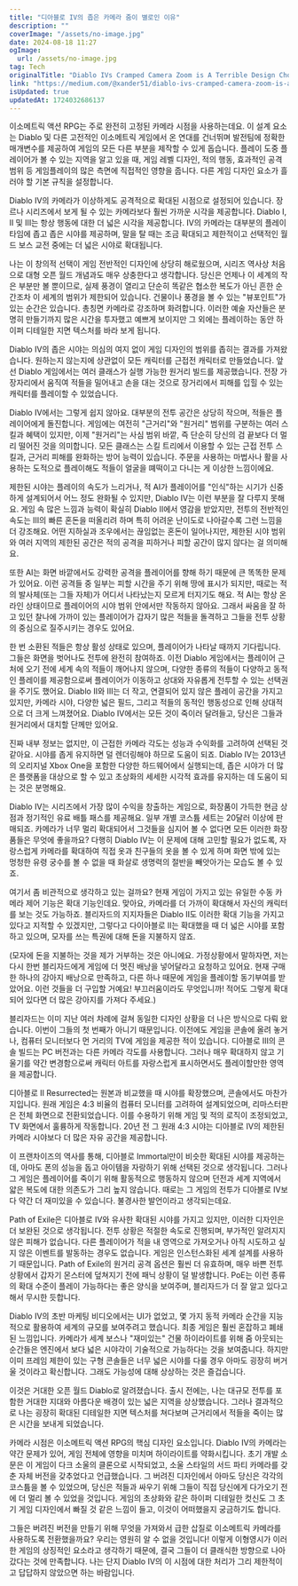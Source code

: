 ```yaml
---
title: "디아블로 IV의 좁은 카메라 줌이 별로인 이유"
description: ""
coverImage: "/assets/no-image.jpg"
date: 2024-08-18 11:27
ogImage: 
  url: /assets/no-image.jpg
tag: Tech
originalTitle: "Diablo IVs Cramped Camera Zoom is A Terrible Design Choice"
link: "https://medium.com/@xander51/diablo-ivs-cramped-camera-zoom-is-a-terrible-design-choice-c872f35dafcb"
isUpdated: true
updatedAt: 1724032686137
---
```



이소메트릭 액션 RPG는 주로 완전히 고정된 카메라 시점을 사용하는데요. 이 설계 요소는 Diablo 및 다른 고전적인 이소메트릭 게임에서 온 연대를 건너뛰며 발전팀에 정확한 매개변수를 제공하여 게임의 모든 다른 부분을 제작할 수 있게 돕습니다. 플레이 도중 플레이어가 볼 수 있는 지역을 알고 있을 때, 게임 레벨 디자인, 적의 행동, 효과적인 공격 범위 등 게임플레이의 많은 측면에 직접적인 영향을 줍니다. 다른 게임 디자인 요소가 흘러야 할 기본 규칙을 설정합니다.

Diablo IV의 카메라가 이상하게도 공격적으로 확대된 시점으로 설정되어 있습니다. 장르나 시리즈에서 보게 될 수 있는 카메라보다 훨씬 가까운 시각을 제공합니다. Diablo I, II 및 III는 항상 행동에 대한 더 넓은 시각을 제공합니다. IV의 카메라는 대부분의 플레이타임에 좁고 좁은 시야를 제공하며, 말을 탈 때는 조금 확대되고 제한적이고 선택적인 월드 보스 교전 중에는 더 넓은 시야로 확대됩니다.

나는 이 창의적 선택이 게임 전반적인 디자인에 상당히 해로웠으며, 시리즈 역사상 처음으로 대형 오픈 월드 개념과도 매우 상충한다고 생각합니다. 당신은 언제나 이 세계의 작은 부분만 볼 뿐이므로, 실제 풍경이 열리고 단순히 똑같은 협소한 복도가 아닌 흔한 순간조차 이 세계의 범위가 제한되어 있습니다. 건물이나 풍경을 볼 수 있는 "뷰포인트"가 있는 순간은 있습니다. 총칭면 카메라로 강조하며 화려합니다. 이러한 예술 자산들은 분명히 만들기까지 많은 시간을 투자했고 예쁘게 보이지만 그 외에는 플레이하는 동안 하이퍼 디테일한 지면 텍스처를 바라 보게 됩니다.

Diablo IV의 좁은 시야는 의심의 여지 없이 게임 디자인의 범위를 좁히는 결과를 가져왔습니다. 원하는지 않는지에 상관없이 모든 캐릭터를 근접전 캐릭터로 만들었습니다. 앞선 Diablo 게임에서는 여러 클래스가 실행 가능한 원거리 빌드를 제공했습니다. 전장 가장자리에서 움직여 적들을 밀어내고 손을 대는 것으로 장거리에서 피해를 입힐 수 있는 캐릭터를 플레이할 수 있었습니다.

<div class="content-ad"></div>

Diablo IV에서는 그렇게 쉽지 않아요. 대부분의 전투 공간은 상당히 작으며, 적들은 플레이어에게 돌진합니다. 게임에는 여전히 "근거리"와 "원거리" 범위를 구분하는 여러 스킬과 혜택이 있지만, 이제 "원거리"는 사심 범위 바깥, 즉 단순히 당신의 검 끝보다 더 멀리 떨어진 것을 의미합니다. 모든 클래스는 스킬 트리에서 이용할 수 있는 근접 전투 스킬과, 근거리 피해를 완화하는 방어 능력이 있습니다. 주문을 사용하는 마법사나 활을 사용하는 도적으로 플레이해도 적들이 얼굴을 뗴떡이고 다니는 게 이상한 느낌이에요.

제한된 시야는 플레이의 속도가 느리거나, 적 AI가 플레이어를 "인식"하는 시기가 신중하게 설계되어서 어느 정도 완화될 수 있지만, Diablo IV는 이런 부분을 잘 다루지 못해요. 게임 속 많은 느낌과 능력이 확실히 Diablo II에서 영감을 받았지만, 전투의 전반적인 속도는 III의 빠른 혼돈을 떠올리려 하며 특히 어려운 난이도로 나아갈수록 그런 느낌을 더 강조해요. 어떤 지하실과 조우에서는 끊임없는 혼돈이 일어나지만, 제한된 시야 범위와 여러 지역의 제한된 공간은 적의 공격을 피하거나 피할 공간이 많지 않다는 걸 의미해요.

또한 AI는 화면 바깥에서도 강력한 공격을 플레이어를 향해 하기 때문에 큰 똑똑한 문제가 있어요. 이런 공격들 중 일부는 피할 시간을 주기 위해 땅에 표시가 되지만, 때로는 적의 발사체(또는 그들 자체)가 어디서 나타났는지 모르게 터지기도 해요. 적 AI는 항상 온라인 상태이므로 플레이어의 시야 범위 안에서만 작동하지 않아요. 그래서 싸움을 잘 하고 있던 찰나에 가까이 있는 플레이어가 갑자기 많은 적들을 돌격하고 그들을 전투 상황의 중심으로 질주시키는 경우도 있어요.

한 번 소환된 적들은 항상 활성 상태로 있으며, 플레이어가 나타날 때까지 기다립니다. 그들은 화면을 벗어나도 전투에 완전히 참여하죠. 이전 Diablo 게임에서는 플레이어 근처에 오기 전에 세계 속의 적들이 깨어나지 않으며, 다양한 종류의 적들이 다양하고 동적인 플레이를 제공함으로써 플레이어가 이동하고 상대와 자유롭게 전투할 수 있는 선택권을 주기도 했어요. Diablo II와 III는 더 작고, 연결되어 있지 않은 플레이 공간을 가지고 있지만, 카메라 시야, 다양한 넓은 필드, 그리고 적들의 동적인 행동성으로 인해 상대적으로 더 크게 느껴졌어요. Diablo IV에서는 모든 것이 죽이러 달려들고, 당신은 그들과 원거리에서 대치할 단께만 있어요.

<div class="content-ad"></div>

진짜 내부 정보는 없지만, 이 근접한 카메라 각도는 성능과 수익화를 고려하여 선택된 것 같아요. 시야를 좁게 유지하면 덜 렌더링해야 하므로 도움이 되죠. Diablo IV는 2013년의 오리지널 Xbox One을 포함한 다양한 하드웨어에서 실행되는데, 좁은 시야가 더 많은 플랫폼을 대상으로 할 수 있고 초상화의 세세한 시각적 효과를 유지하는 데 도움이 되는 것은 분명해요.

Diablo IV는 시리즈에서 가장 많이 수익을 창출하는 게임으로, 화장품이 가득한 현금 상점과 정기적인 유료 배틀 패스를 제공해요. 일부 개별 코스튬 세트는 20달러 이상에 판매되죠. 카메라가 너무 멀리 확대되어서 그것들을 심지어 볼 수 없다면 모든 이러한 화장품들은 무엇에 좋을까요? 다행히 Diablo IV는 이 문제에 대해 고민할 필요가 없도록, 자랑스럽게 카메라를 확대하여 직접 옷과 친구들의 옷을 볼 수 있게 하며 화면 밖에 있는 멍청한 유령 궁수를 볼 수 없을 때 화살로 생명력의 절반을 빼앗아가는 모습도 볼 수 있죠.

여기서 좀 비관적으로 생각하고 있는 걸까요? 현재 게임이 가지고 있는 유일한 수동 카메라 제어 기능은 확대 기능인데요. 맞아요, 카메라를 더 가까이 확대해서 자신의 캐릭터를 보는 것도 가능하죠. 블리자드의 지지자들은 Diablo II도 이러한 확대 기능을 가지고 있다고 지적할 수 있겠지만, 그렇다고 다이아블로 II는 확대했을 때 더 넓은 시야를 포함하고 있으며, 모자를 쓰는 특권에 대해 돈을 지불하지 않죠.

(모자에 돈을 지불하는 것을 제가 거부하는 것은 아니에요. 가정상황에서 말하자면, 저는 다시 한번 블리자드에게 게임에 더 멋진 배낭을 넣어달라고 요청하고 있어요. 현재 구매한 하나의 강아지 배낭으로 만족하고, 다른 하나 때문에 게임을 플레이할 동기부여를 받았어요. 이런 것들을 더 구입할 거예요! 부끄러움이라도 무엇입니까! 적어도 그렇게 확대되어 있다면 더 많은 강아지를 가져다 주세요.)

<div class="content-ad"></div>

블리자드는 이미 지난 여러 차례에 걸쳐 동일한 디자인 상황을 더 나은 방식으로 다뤄 왔습니다. 이번이 그들의 첫 번째가 아니기 때문입니다. 이전에도 게임을 콘솔에 올려 놓거나, 컴퓨터 모니터보다 먼 거리의 TV에 게임을 제공한 적이 있습니다. 디아블로 III의 콘솔 빌드는 PC 버전과는 다른 카메라 각도를 사용합니다. 그러나 매우 확대하지 않고 기울기를 약간 변경함으로써 캐릭터 아트를 자랑스럽게 표시하면서도 플레이할만한 영역을 제공합니다.

디아블로 II Resurrected는 원본과 비교했을 때 시야를 확장했으며, 콘솔에서도 마찬가지입니다. 원래 게임은 4:3 비율의 컴퓨터 모니터를 고려하여 설계되었으며, 리마스터판은 전체 화면으로 전환되었습니다. 이를 수용하기 위해 게임 및 적의 로직이 조정되었고, TV 화면에서 훌륭하게 작동합니다. 20년 전 그 원래 4:3 시야는 디아블로 IV의 제한된 카메라 시야보다 더 많은 자유 공간을 제공합니다.

이 프랜차이즈의 역사를 통해, 디아블로 Immortal만이 비슷한 확대된 시야를 제공하는데, 아마도 폰의 성능을 돕고 아이템을 자랑하기 위해 선택된 것으로 생각됩니다. 그러나 그 게임은 플레이어를 죽이기 위해 활동적으로 행동하지 않으며 던전과 세계 지역에서 얇은 복도에 대한 의존도가 그리 높지 않습니다. 때로는 그 게임의 전투가 디아블로 IV보다 약간 더 재미있을 수 있습니다. 불경사한 발언이라고 생각되는데요.

Path of Exile은 디아블로 IV와 유사한 확대된 시야를 가지고 있지만, 이러한 디자인은 더 보완된 것으로 생각됩니다. 전투 상황은 적절한 속도로 진행되며, 부가적인 알려지지 않은 피해가 없습니다. 다른 플레이어가 적을 내 영역으로 가져오거나 아직 시도하고 싶지 않은 이벤트를 발동하는 경우도 없습니다. 게임은 인스턴스화된 세계 설계를 사용하기 때문입니다. Path of Exile의 원거리 공격 옵션은 훨씬 더 유효하며, 매우 바쁜 전투 상황에서 갑자기 몬스터에 덮쳐지기 전에 패닉 상황이 덜 발생합니다. PoE는 이런 종류의 확대 수준이 플레이 가능하다는 좋은 양식을 보여주며, 블리자드가 더 잘 알고 있다고 해서 무시한 듯합니다.

<div class="content-ad"></div>

Diablo IV의 초반 마케팅 비디오에서는 UI가 없었고, 몇 가지 동적 카메라 순간을 지능적으로 활용하여 세계의 규모를 보여주려고 했습니다. 최종 게임은 훨씬 혼잡하고 폐쇄된 느낌입니다. 카메라가 세계 보스나 "재미있는" 건물 하이라이트를 위해 줌 아웃되는 순간들은 엔진에서 보다 넓은 시야각이 기술적으로 가능하다는 것을 보여줍니다. 하지만 이미 프레임 제한이 있는 구형 콘솔들은 너무 넓은 시야를 다룰 경우 아마도 굉장히 버거울 것이라고 확신합니다. 그래도 가능성에 대해 상상하는 것은 즐겁습니다.

이것은 거대한 오픈 월드 Diablo로 알려졌습니다. 출시 전에는, 나는 대규모 전투를 포함한 거대한 지대와 아름다운 배경이 있는 넓은 지역을 상상했습니다. 그러나 결과적으로 나는 굉장히 확대된 디테일한 지면 텍스처를 쳐다보며 근거리에서 적들을 죽이는 많은 시간을 보내게 되었습니다.

카메라 시점은 이소메트릭 액션 RPG의 핵심 디자인 요소입니다. Diablo IV의 카메라는 약간 문제가 있어, 게임 전체에 영향을 미치며 하이라이트를 약화시킵니다. 초기 개발 소문은 이 게임이 다크 소울의 클론으로 시작되었고, 소울 스타일의 서드 파티 카메라를 갖춘 자체 버전을 갖추었다고 언급했습니다. 그 버려진 디자인에서 아마도 당신은 각각의 코스튬을 볼 수 있었으며, 당신은 적들과 싸우기 위해 그들이 직접 당신에게 다가오기 전에 더 멀리 볼 수 있었을 것입니다. 게임의 초상화와 같은 하이퍼 디테일한 컷신도 그 초기 게임 디자인에서 빠질 것 같은 느낌이 들고, 이것이 어떠했을지 궁금하기도 합니다.

그들은 버려진 버전을 만들기 위해 무엇을 가져와서 급한 삽질로 이소메트릭 카메라를 사용하도록 전환했을까요? 우리는 영원히 알 수 없을 것입니다! 이렇게 이형영시가 이러한 게임의 상징적인 요소라고 생각하기 때문에, 결국 그들이 더 클래식한 방향으로 나아갔다는 것에 만족합니다. 나는 단지 Diablo IV의 이 시점에 대한 처리가 그리 제한적이고 답답하지 않았으면 하는 바람입니다.
